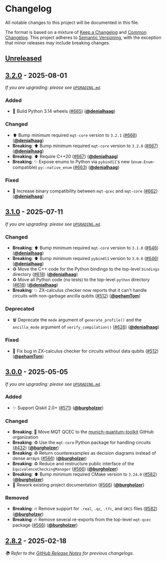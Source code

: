 <!-- Entries in each category are sorted by merge time, with the latest PRs appearing first. -->

# Changelog

All notable changes to this project will be documented in this file.

The format is based on a mixture of [Keep a Changelog] and [Common Changelog].
This project adheres to [Semantic Versioning], with the exception that minor releases may include breaking changes.

## [Unreleased]

## [3.2.0] - 2025-08-01

_If you are upgrading: please see [`UPGRADING.md`](UPGRADING.md#320)._

### Added

- 🐍 Build Python 3.14 wheels ([#665]) ([**@denialhaag**])

### Changed

- ⬆️ Bump minimum required `mqt-core` version to `3.2.1` ([#668]) ([**@denialhaag**])
- **Breaking**: ⬆️ Bump minimum required `mqt-core` version to `3.2.0` ([#667]) ([**@denialhaag**])
- **Breaking**: ⬆️ Require C++20 ([#667]) ([**@denialhaag**])
- **Breaking**: ✨ Expose enums to Python via `pybind11`'s new (`enum.Enum`-compatible) `py::native_enum` ([#663]) ([**@denialhaag**])

### Fixed

- 🚸 Increase binary compatibility between `mqt-qcec` and `mqt-core` ([#662]) ([**@denialhaag**])

## [3.1.0] - 2025-07-11

_If you are upgrading: please see [`UPGRADING.md`](UPGRADING.md#310)._

### Changed

- **Breaking**: ⬆️ Bump minimum required `mqt-core` version to `3.1.0` ([#646]) ([**@denialhaag**])
- **Breaking**: ⬆️ Bump minimum required `pybind11` version to `3.0.0` ([#646]) ([**@denialhaag**])
- ♻️ Move the C++ code for the Python bindings to the top-level `bindings` directory ([#618]) ([**@denialhaag**])
- ♻️ Move all Python code (no tests) to the top-level `python` directory ([#618]) ([**@denialhaag**])
- **Breaking**: 💥 ZX-calculus checker now reports that it can't handle circuits with non-garbage ancilla qubits ([#512]) ([**@pehamTom**])

### Deprecated

- 🗑️ Deprecate the `mode` argument of `generate_profile()` and the `ancilla_mode` argument of `verify_compilation()` ([#626]) ([**@denialhaag**])

### Fixed

- 🐛 Fix bug in ZX-calculus checker for circuits without data qubits ([#512]) ([**@pehamTom**])

## [3.0.0] - 2025-05-05

_If you are upgrading: please see [`UPGRADING.md`](UPGRADING.md#300)._

### Added

- ✨ Support Qiskit 2.0+ ([#571]) ([**@burgholzer**])

### Changed

- **Breaking**: 🚚 Move MQT QCEC to the [munich-quantum-toolkit] GitHub organization
- **Breaking**: ♻️ Use the `mqt-core` Python package for handling circuits ([#432]) ([**@burgholzer**])
- **Breaking**: ♻️ Return counterexamples as decision diagrams instead of dense arrays ([#566]) ([**@burgholzer**])
- **Breaking**: ♻️ Reduce and restructure public interface of the `EquivalenceCheckingManager` ([#566]) ([**@burgholzer**])
- **Breaking**: ⬆️ Bump minimum required CMake version to `3.24.0` ([#582]) ([**@burgholzer**])
- 📝 Rework existing project documentation ([#566]) ([**@burgholzer**])

### Removed

- **Breaking**: 🔥 Remove support for `.real`, `.qc`, `.tfc`, and `GRCS` files ([#582]) ([**@burgholzer**])
- **Breaking**: 🔥 Remove several re-exports from the top-level `mqt-qcec` package ([#566]) ([**@burgholzer**])

## [2.8.2] - 2025-02-18

_📚 Refer to the [GitHub Release Notes] for previous changelogs._

<!-- Version links -->

[unreleased]: https://github.com/munich-quantum-toolkit/qcec/compare/v3.2.0...HEAD
[3.2.0]: https://github.com/munich-quantum-toolkit/qcec/releases/tag/v3.2.0
[3.1.0]: https://github.com/munich-quantum-toolkit/qcec/releases/tag/v3.1.0
[3.0.0]: https://github.com/munich-quantum-toolkit/qcec/releases/tag/v3.0.0
[2.8.2]: https://github.com/munich-quantum-toolkit/qcec/releases/tag/v2.8.2

<!-- PR links -->

[#668]: https://github.com/munich-quantum-toolkit/qcec/pull/668
[#667]: https://github.com/munich-quantum-toolkit/qcec/pull/667
[#665]: https://github.com/munich-quantum-toolkit/qcec/pull/663
[#663]: https://github.com/munich-quantum-toolkit/qcec/pull/663
[#662]: https://github.com/munich-quantum-toolkit/qcec/pull/662
[#646]: https://github.com/munich-quantum-toolkit/qcec/pull/646
[#626]: https://github.com/munich-quantum-toolkit/qcec/pull/626
[#618]: https://github.com/munich-quantum-toolkit/qcec/pull/618
[#582]: https://github.com/munich-quantum-toolkit/qcec/pull/582
[#571]: https://github.com/munich-quantum-toolkit/qcec/pull/571
[#566]: https://github.com/munich-quantum-toolkit/qcec/pull/566
[#512]: https://github.com/munich-quantum-toolkit/qcec/pull/512
[#432]: https://github.com/munich-quantum-toolkit/qcec/pull/432

<!-- Contributor -->

[**@burgholzer**]: https://github.com/burgholzer
[**@pehamTom**]: https://github.com/pehamTom
[**@denialhaag**]: https://github.com/denialhaag

<!-- General links -->

[Keep a Changelog]: https://keepachangelog.com/en/1.1.0/
[Common Changelog]: https://common-changelog.org
[Semantic Versioning]: https://semver.org/spec/v2.0.0.html
[GitHub Release Notes]: https://github.com/munich-quantum-toolkit/qcec/releases
[munich-quantum-toolkit]: https://github.com/munich-quantum-toolkit
